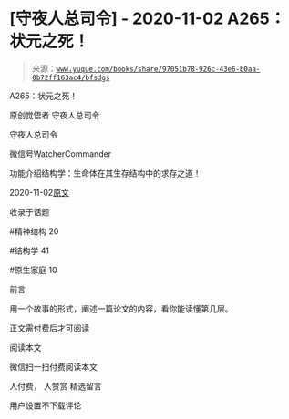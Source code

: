 # [守夜人总司令] - 2020-11-02 A265：状元之死！

> 来源：[`www.yuque.com/books/share/97051b78-926c-43e6-b0aa-0b72ff163ac4/bfsdgs`](https://www.yuque.com/books/share/97051b78-926c-43e6-b0aa-0b72ff163ac4/bfsdgs)



A265：状元之死！ 

原创觉悟者 守夜人总司令 

守夜人总司令 

微信号WatcherCommander 

功能介绍结构学：生命体在其生存结构中的求存之道！ 

2020-11-02[原文](https://mp.weixin.qq.com/s?__biz=MzAxNDk1NjI2Mw==&mid=2247485989&idx=1&sn=e68f095a30726390b5c2d9eceeca7ab3&chksm=9b8a29adacfda0bbcb9a223e21127e23a2ce9aa8b1d060735a724e7e2cbe96e3bafd5b425a9a&scene=27#wechat_redirect&cpage=108) 

收录于话题 

#精神结构 20 

#结构学 41 

#原生家庭 10 

前言 

用一个故事的形式，阐述一篇论文的内容，看你能读懂第几层。 

正文需付费后才可阅读 

阅读本文 

微信扫一扫付费阅读本文 

人付费， 人赞赏 <ne-h3 id="2IkDp" data-lake-id="2IkDp"><ne-heading-ext><ne-heading-anchor></ne-heading-anchor><ne-heading-fold></ne-heading-fold></ne-heading-ext><ne-heading-content>精选留言</ne-heading-content></ne-h3> 

用户设置不下载评论